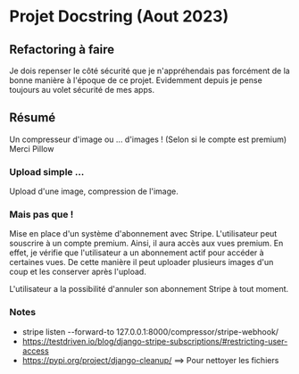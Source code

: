 # Projet Docstring (Aout 2023)

## Refactoring à faire

Je dois repenser le côté sécurité que je n'appréhendais pas forcément de la bonne manière à l'époque de ce projet.
Evidemment depuis je pense toujours au volet sécurité de mes apps.

## Résumé

Un compresseur d'image ou ... d'images ! (Selon si le compte est premium)
Merci Pillow

### Upload simple ...

Upload d'une image, compression de l'image.

### Mais pas que !

Mise en place d'un système d'abonnement avec Stripe.
L'utilisateur peut souscrire à un compte premium. Ainsi, il aura accès aux vues premium.
En effet, je vérifie que l'utilisateur a un abonnement actif pour accéder à certaines vues. De cette manière il peut
uploader plusieurs images d'un coup et les conserver après l'upload.

L'utilisateur a la possibilité d'annuler son abonnement Stripe à tout moment.

### Notes

- stripe listen --forward-to 127.0.0.1:8000/compressor/stripe-webhook/
- https://testdriven.io/blog/django-stripe-subscriptions/#restricting-user-access
- https://pypi.org/project/django-cleanup/  ==> Pour nettoyer les fichiers